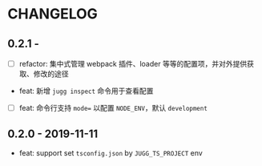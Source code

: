 # CHANGELOG

## 0.2.1 -

- [ ] refactor: 集中式管理 webpack 插件、loader 等等的配置项，并对外提供获取、修改的途径
- feat: 新增 `jugg inspect` 命令用于查看配置
- [ ] feat: 命令行支持 `mode=` 以配置 `NODE_ENV`，默认 `development`

## 0.2.0 - 2019-11-11

- feat: support set `tsconfig.json` by `JUGG_TS_PROJECT` env
